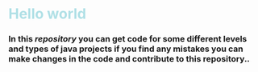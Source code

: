 <h1 style="color:powderblue;">Hello world</h1>

<h3>In this <i>repository</i> you can get code for some different levels and types of java projects if you find 
any mistakes you can make changes in the code and contribute to this repository..</h3>
